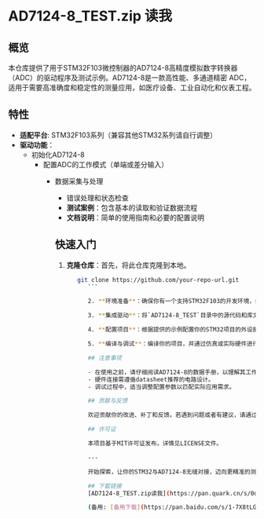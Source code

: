 # AD7124-8_TEST.zip 读我

## 概览

本仓库提供了用于STM32F103微控制器的AD7124-8高精度模拟数字转换器（ADC）的驱动程序及测试示例。AD7124-8是一款高性能、多通道精密 ADC，适用于需要高准确度和稳定性的测量应用，如医疗设备、工业自动化和仪表工程。

## 特性

- **适配平台**: STM32F103系列（兼容其他STM32系列请自行调整）
- **驱动功能**：
    - 初始化AD7124-8
        - 配置ADC的工作模式（单端或差分输入）
            - 数据采集与处理
                - 错误处理和状态检查
                - **测试案例**：包含基本的读取和验证数据流程
                - **文档说明**：简单的使用指南和必要的配置说明

                ## 快速入门

                1. **克隆仓库**：首先，将此仓库克隆到本地。

                      ```bash
                         git clone https://github.com/your-repo-url.git
                            ```

                            2. **环境准备**：确保你有一个支持STM32F103的开发环境，如STM32CubeIDE或Keil uVision。

                            3. **集成驱动**：将`AD7124-8_TEST`目录中的源代码和库文件添加到你的STM32项目中。

                            4. **配置项目**：根据提供的示例配置你的STM32项目的外设接口，例如I2C或SPI（具体取决于AD7124-8在硬件上的连接方式）。

                            5. **编译与调试**：编译你的项目，并通过仿真或实际硬件进行测试。

                            ## 注意事项

                            - 在使用之前，请仔细阅读AD7124-8的数据手册，以理解其工作原理和寄存器设置。
                            - 硬件连接需遵循datasheet推荐的电路设计。
                            - 调试过程中，适当调整配置参数以匹配实际应用需求。

                            ## 贡献与反馈

                            欢迎贡献你的改进、补丁和反馈。若遇到问题或者有建议，请通过仓库的Issue页面提出，我们共同完善这个驱动程序。

                            ## 许可证

                            本项目基于MIT许可证发布，详情见LICENSE文件。

                            ---

                            开始探索，让你的STM32与AD7124-8无缝对接，迈向更精准的测量世界！

                            ## 下载链接
                            [AD7124-8_TEST.zip读我](https://pan.quark.cn/s/0d6609ca92c5) 

                            (备用: [备用下载](https://pan.baidu.com/s/1-7X8tLGzeHpgXIM2lD3XmA?pwd=1234))
